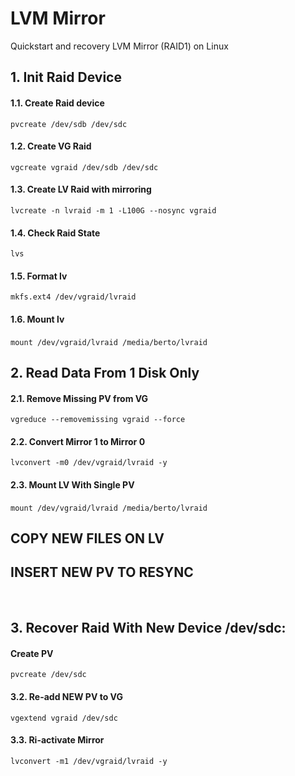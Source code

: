# LVM Mirror
Quickstart and recovery LVM Mirror (RAID1) on Linux

## 1. Init Raid Device
#### 1.1. Create Raid device
```pvcreate /dev/sdb /dev/sdc```
#### 1.2. Create VG Raid
```vgcreate vgraid /dev/sdb /dev/sdc```
#### 1.3. Create LV Raid with mirroring
```lvcreate -n lvraid -m 1 -L100G --nosync vgraid```
#### 1.4. Check Raid State
```lvs```
#### 1.5. Format lv
```mkfs.ext4 /dev/vgraid/lvraid```
#### 1.6. Mount lv
```mount /dev/vgraid/lvraid /media/berto/lvraid```
&nbsp;

## 2. Read Data From 1 Disk Only
#### 2.1. Remove Missing PV from VG
```vgreduce --removemissing vgraid --force```
#### 2.2. Convert Mirror 1 to Mirror 0
```lvconvert -m0 /dev/vgraid/lvraid -y```
#### 2.3. Mount LV With Single PV
```mount /dev/vgraid/lvraid /media/berto/lvraid```
&nbsp;

## COPY NEW FILES ON LV
## INSERT NEW PV TO RESYNC
&nbsp;

## 3. Recover Raid With New Device /dev/sdc:
#### Create PV
```pvcreate /dev/sdc```
#### 3.2. Re-add NEW PV to VG
```vgextend vgraid /dev/sdc```
#### 3.3. Ri-activate Mirror
```lvconvert -m1 /dev/vgraid/lvraid -y```

